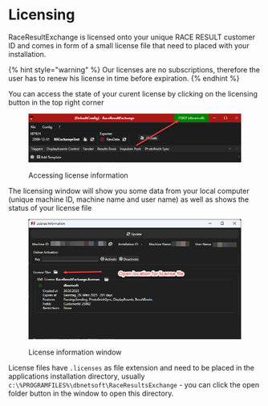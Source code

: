 # Licensing

RaceResultExchange is licensed onto your unique RACE RESULT customer ID and comes in form of a small license file that need to placed with your installation.&#x20;

{% hint style="warning" %}
Our licenses are no subscriptions, therefore the user has to renew his license in time before expiration.
{% endhint %}

You can access the state of your curent license by clicking on the licensing button in the top right corner

<figure><img src="../.gitbook/assets/image (6).png" alt=""><figcaption><p>Accessing license information</p></figcaption></figure>

The licensing window will show you some data from your local computer (unique machine ID, machine name and user name) as well as shows the status of your license file

<figure><img src="../.gitbook/assets/image (9).png" alt=""><figcaption><p>License information window</p></figcaption></figure>

License files have `.licenses` as file extension and need to be placed in the applications installation directory, usually `c:\%PROGRAMFILES%\dbnetsoft\RaceResultsExchange` - you can click the open folder button in the window to open this directory.&#x20;
